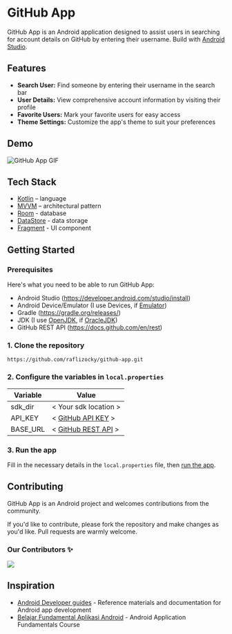 # GitHub App
GitHub App is an Android application designed to assist users in searching for account details on GitHub by entering their username. Build with [Android Studio](https://developer.android.com/studio).

## Features
- **Search User:** Find someone by entering their username in the search bar
- **User Details:** View comprehensive account information by visiting their profile
- **Favorite Users:** Mark your favorite users for easy access
- **Theme Settings:** Customize the app's theme to suit your preferences

## Demo 
![GitHub App GIF](https://github.com/raflizocky/github-app/blob/main/images/github-app.gif)

## Tech Stack
- [Kotlin](https://kotlinlang.org/) – language
- [MVVM](https://www.youtube.com/watch?v=FrteWKKVyzI) – architectural pattern
- [Room](https://developer.android.com/training/data-storage/room) - database
- [DataStore](https://developer.android.com/topic/libraries/architecture/datastore) - data storage
- [Fragment](https://developer.android.com/guide/fragments) - UI component

## Getting Started
### Prerequisites
Here's what you need to be able to run GitHub App:
- Android Studio (https://developer.android.com/studio/install)
- Android Device/Emulator (I use Devices, if [Emulator](https://developer.android.com/studio/run/emulator))
- Gradle (https://gradle.org/releases/)
- JDK (I use [OpenJDK](https://openjdk.org/), if [OracleJDK](https://www.oracle.com/java/technologies/downloads/))
- GitHub REST API (https://docs.github.com/en/rest)

### 1. Clone the repository
```shell
https://github.com/raflizocky/github-app.git
```

### 2. Configure the variables in `local.properties`
| Variable | Value |
|---|---|
| sdk_dir | < Your sdk location > |
| API_KEY | < [GitHub API KEY](https://docs.github.com/en/authentication/keeping-your-account-and-data-secure/managing-your-personal-access-tokens) > |
| BASE_URL | < [GitHub REST API](https://docs.github.com/en/rest?apiVersion=2022-11-28) > |

### 3. Run the app
Fill in the necessary details in the ```local.properties``` file, then [run the app](https://developer.android.com/studio/run).

## Contributing

GitHub App is an Android project and welcomes contributions from the community.

If you'd like to contribute, please fork the repository and make changes as you'd like. Pull requests are warmly welcome.

### Our Contributors ✨

<a href="https://github.com/raflizocky/github-app/graphs/contributors">
  <img src="https://contrib.rocks/image?repo=raflizocky/github-app" />
</a>

## Inspiration

- [Android Developer guides](https://developer.android.com/guide) -  Reference materials and documentation for Android app development
- [Belajar Fundamental Aplikasi Android](https://www.dicoding.com/academies/14) - Android Application Fundamentals Course

